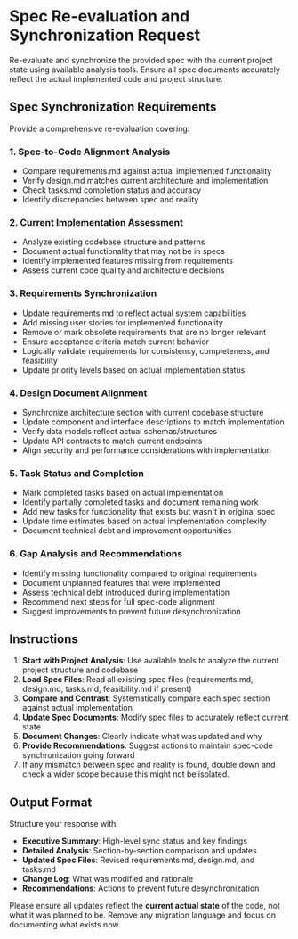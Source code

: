 # Spec Re-evaluation and Synchronization Request

Re-evaluate and synchronize the provided spec with the current project state using available analysis tools. Ensure all spec documents accurately reflect the actual implemented code and project structure.

## Spec Synchronization Requirements

Provide a comprehensive re-evaluation covering:

### 1. Spec-to-Code Alignment Analysis
- Compare requirements.md against actual implemented functionality
- Verify design.md matches current architecture and implementation
- Check tasks.md completion status and accuracy
- Identify discrepancies between spec and reality

### 2. Current Implementation Assessment
- Analyze existing codebase structure and patterns
- Document actual functionality that may not be in specs
- Identify implemented features missing from requirements
- Assess current code quality and architecture decisions

### 3. Requirements Synchronization
- Update requirements.md to reflect actual system capabilities
- Add missing user stories for implemented functionality
- Remove or mark obsolete requirements that are no longer relevant
- Ensure acceptance criteria match current behavior
- Logically validate requirements for consistency, completeness, and feasibility
- Update priority levels based on actual implementation status

### 4. Design Document Alignment
- Synchronize architecture section with current codebase structure
- Update component and interface descriptions to match implementation
- Verify data models reflect actual schemas/structures
- Update API contracts to match current endpoints
- Align security and performance considerations with implementation

### 5. Task Status and Completion
- Mark completed tasks based on actual implementation
- Identify partially completed tasks and document remaining work
- Add new tasks for functionality that exists but wasn't in original spec
- Update time estimates based on actual implementation complexity
- Document technical debt and improvement opportunities

### 6. Gap Analysis and Recommendations
- Identify missing functionality compared to original requirements
- Document unplanned features that were implemented
- Assess technical debt introduced during implementation
- Recommend next steps for full spec-code alignment
- Suggest improvements to prevent future desynchronization

## Instructions

1. **Start with Project Analysis**: Use available tools to analyze the current project structure and codebase
2. **Load Spec Files**: Read all existing spec files (requirements.md, design.md, tasks.md, feasibility.md if present)
3. **Compare and Contrast**: Systematically compare each spec section against actual implementation
4. **Update Spec Documents**: Modify spec files to accurately reflect current state
5. **Document Changes**: Clearly indicate what was updated and why
6. **Provide Recommendations**: Suggest actions to maintain spec-code synchronization going forward
7. If any mismatch between spec and reality is found, double down and check a wider scope because this might not be isolated.

## Output Format

Structure your response with:
- **Executive Summary**: High-level sync status and key findings
- **Detailed Analysis**: Section-by-section comparison and updates
- **Updated Spec Files**: Revised requirements.md, design.md, and tasks.md
- **Change Log**: What was modified and rationale
- **Recommendations**: Actions to prevent future desynchronization

Please ensure all updates reflect the **current actual state** of the code, not what it was planned to be. Remove any migration language and focus on documenting what exists now.
